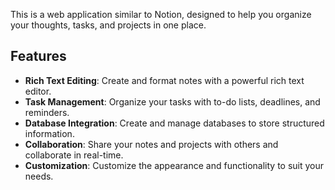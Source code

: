This is a web application similar to Notion, designed to help you organize your thoughts, tasks, and projects in one place.

## Features

- **Rich Text Editing**: Create and format notes with a powerful rich text editor.
- **Task Management**: Organize your tasks with to-do lists, deadlines, and reminders.
- **Database Integration**: Create and manage databases to store structured information.
- **Collaboration**: Share your notes and projects with others and collaborate in real-time.
- **Customization**: Customize the appearance and functionality to suit your needs.




